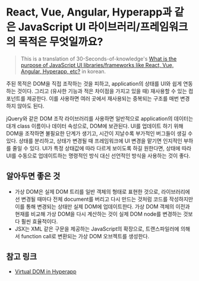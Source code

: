 # React, Vue, Angular, Hyperapp과 같은 JavaScript UI 라이브러리/프레임워크의 목적은 무엇일까요? 
> This is a translation of 30-Seconds-of-knowledge's [What is the purpose of JavaScript UI libraries/frameworks like React, Vue, Angular, Hyperapp, etc?](https://github.com/30-seconds/30-seconds-of-interviews/blob/master/questions/ui-library-framework-purpose.md) in korean.

주된 목적은 DOM을 직접 조작하는 것을 피하고, application의 상태를 UI와 쉽게 연동하는 것이다. 그리고 (유사한 기능과 적은 차이점을 가지고 있을 때) 재사용할 수 있는 컴포넌트를 제공한다. 이를 사용하면 여러 곳에서 재사용되는 중복되는 구조를 매번 변경하지 않아도 된다. 

jQuery와 같은 DOM 조작 라이브러리를 사용하면 일반적으로 application의 데이터는 대개 class 이름이나 데이터 속성으로, DOM에 보관된다. UI를 업데이트 하기 위해 DOM을 조작하면 불필요한 단계가 생기고, 시간이 지날수록 부가적인 버그들이 생길 수 있다. 상태를 분리하고, 상태가 변경될 때 프레임워크에 UI 변경을 맡기면 인지적인 부하를 줄일 수 있다. UI가 특정 상태값에 따라 다르게 보이도록 하길 원한다면, 상태에 따라 UI를 수동으로 업데이트하는 명령적인 방식 대신 선언적인 방식을 사용하는 것이 좋다.

## 알아두면 좋은 것
- 가상 DOM은 실제 DOM 트리를 일반 객체의 형태로 표현한 것으로, 라이브러리에선 변경될 때마다 전체 document를 버리고 다시 만드는 것처럼 코드를 작성하지만 이를 통해 변경되는 상태만 실제 DOM에 업데이트한다. 가상 DOM 객체의 이전과 현재를 비교해 가상 DOM을 다시 계산하는 것이 실제 DOM node를 변경하는 것보다 훨씬 효율적이다. 
- JSX는 XML 같은 구문을 제공하는 JavaScript의 확장으로, 트랜스파일러에 의해서 function call로 변환되는 가상 DOM 오브젝트를 생성한다. 

## 참고 링크
- [Virtual DOM in Hyperapp](https://github.com/hyperapp/hyperapp#view)